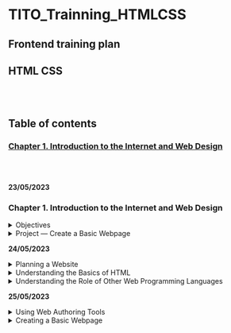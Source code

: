 # TITO_Trainning_HTMLCSS

## Frontend training plan
## HTML CSS

<br></br>
## Table of contents

### [Chapter 1. Introduction to the Internet and Web Design]()

<br></br>

__23/05/2023__

### Chapter 1. Introduction to the Internet and Web Design

<details>
<summary>Objectives</summary>

• Define the Internet and associated key terms
• Recognize Internet protocols
• Discuss web browsers and identify their main features
• Describe the types and purposes of websites
• Plan a website for a target audience
• Define a wireframe and a site map
• Explain how websites use graphics,navigation tools, typography, and color
• Design for accessibility
• Design for multiplatform display
• Define Hypertext Markup Language (HTML) and HTML elements
• Recognize HTML versions and web programming languages
• Identify web authoring tools
• Download and use a web authoring tool
• Create and view a basic HTML webpage

</details>


<details>

<summary>Project — Create a Basic Webpage</summary>

<details>
<summary>Roadmap</summary>

1. __RUN__ a __text editor__ and __create__ a __blank document__.
2. __Enter html tags__ in the document.
3. __Add text__ to the webpage.
4. __Save__ the __webpage__ as an HTML document.
5. __View__ the __webpage__ in a browser.

</details>
</details>




__24/05/2023__



<details>

<summary>Planning a Website</summary>


<details>
<summary>Purpose of the Website</summary>

- Each purpose demands a different type of website and design. 

- Example : 

> 1.The purpose of a website is to serve as an online store, the website should allow easy access to product information, reviews, and e-commerce tools.

> 2.The purpose of the website is to build a company’s reputation, the website should feature articles about the company, its employees, and its products and integrate with social media sites such as Facebook.

</details>



<details>
<summary>Target Audience</summary>

- You should understand the people who will use the website

- Knowing the makeup of your target audience — including age, gender general demographic background, and level of computer literacy — helps you design a website appropriate for them.


</details>



<details>
<summary>Multiplatform Display</summary>

__How do I consistently reach the people in my target audience when they are using so many difference devices?__

>  The solution is to use responsive design, which allows you to create one website that provides an optimal viewing experience across a range of devices. The website itself responds and adapts to the size of screen on the visitor’s device. 

</details>





<details>
<summary>Wireframe</summary>

<img src="./Wireframe.png">

__What tools can I use to create a wireframe?__

>You can use one of several free tools to create a wireframe, including Pencil Project, Mockplus, and Wireframe CC. You can also use drawing tools in Microsoft Word or PowerPoint or a pen and paper.
</details>





<details>
<summary>Site Map</summary>

- Shows the structure of a website

</details>




<details>
<summary>Graphics</summary>


- Add visual appeal to a webpage and enhance the visitor’s perception of your products and services.


</details>



<details>
<summary>Navigation</summary>

- The navigation of your website should be clear and concise.
- The navigation area should be prominent and easy to use. 
- Incorporating a search box near the navigation area provides another avenue for customers to find the item they want.


</details>


<details>
<summary>Typography</summary>

- The use of effective typography, or fonts and font styles, enhances the visual appeal of a website. 
- Above all, the text must be legible or the website is useless. 
- Typography also should promote the purpose and goal of the website.

<img src="./Typography.png">

</details>



<details>
<summary>Color</summary>

- Select a limited number of coordinated colors that help promote your purpose and brand.
- The combination of colors, also called a color scheme, contributes to the appeal and legibility of the website.
- Font and background colors must provide high color contrast for readability, so use dark text on a light background or light text on a dark background. 
<img src="color.png">

</details>



<details>
<summary>Accessibility</summary>

- The mission of the W3C is “to lead the World Wide Web to its full potential by developing protocols and guidelines that ensure the long-term growth of the Web.” Information about the membership process is available at www.w3.org /consortium/membership.

</details>






<details>
<summary>Accessibility Standards for Webpage Developers</summary>

- According to the W3C, the goal of the web is to be accessible to all people, including those with a disability that limits their ability to perform computer tasks. 
- Anyone who wants to use the web must have content that incorporates the principles as follows:

+ __Perceivable:__ Information and user interface components must be presentable to users in ways they can perceive. Users must be able to perceive the information being presented. (It cannot be invisible to any of their senses.)Operable: User interface components and navigation must be operable. Users must be able to operate the interface. (The interface cannot require interaction that a user cannot perform.)


+ __Understandable:__ Information and the operation of the user interface must be understandable. Users must be able to understand the information as well as the operation of the user interface. (The content or operation cannot be beyond their understanding.)

+ __Robust:__ Content must be robust enough that it can be interpreted reliably by a wide variety of user agents, including assistivetechnologies. Users must be able to access the content as technologies advance. (As technologies and user agents evolve, the content should remain accessible.)


</details>


<details>
<summary>Planning Checklist</summary>

<img src="Planning Checklist.png">
</details>


</details>



<details>
<summary>Understanding the Basics of HTML</summary>


<details>
<summary>HTML Elements and Attributes</summary>


<img src="HTML Elements and Attributes.png">

- What does the hr in <hr> mean?

> Prior to HTML 5, the hr meant horizontal rule or reference. It is now called a thematic break and is used to distinguish between various topics on a single webpage.

<img src="1-22.png">
<img src="1-23.png">

</details>


<details>
<summary>Technologies Related to HTML</summary>

- XML — The W3C introduced XML (Extensible Markup Language) in 1998 to exchange and transport data. It does not replace HTML, but rather, can work with HTML by transporting web data obtained through an HTML webpage.
- XHTML — XHTML (Extensible Hypertext Markup Language) is a rewritten version of HTML using XML and was developed in 2000. Its syntax rules are more strict than HTML. It was created to work with XML-based user agents.


</details>


</details>

<details>
<summary>Understanding the Role of Other Web Programming Languages</summary>

<details>
<summary>JavaScript</summary>

- _JavaScript_ is a popular scripting language used to create interactivity within a web browser. Common uses for JavaScript include creating popup windows and alert messages, displaying the current date, and validating form data. JavaScript is a client-side scripting language, which means that the browser processes it on the client computer. JavaScript fles are typically named script with an .js fle extension. 
> JavaScript fles are referenced within an HTML fle through the use of a script element, as in <script src="script.js"></script>.  Reference to this fle is typically placed above the closing body tag. 

</details>

<details>
<summary>jQuery</summary>

- _jQuery_ is a library of JavaScript programs designed for easy integration onto a webpage. jQuery makes it easy for web developers to add JavaScript to a webpage. The JS Foundation, formerly known as the jQuery Foundation, (https://js.foundation) is a community of web developers that work together to create JavaScript ecosystem projects. Their mission is to “drive broad adoption and ongoing development of key JavaScript solutions and related technologies.” 

</details>

<details>
<summary>PHP</summary>

- PHP (Hypertext Preprocessor) is an open-source scripting language often used for common tasks such as writing to or querying a database located on a central server. PHP is a  server-side scripting language, which means that the PHP script is processed at the server. The result of the PHP script is often an HTML webpage that is sent back to the client. Pages that contain PHP scripts must have fle names that end with the fle extension .php.

</details>

<details>
<summary>ASP</summary>

- ASP (Active Server Pages) is a server-side scripting technology from Microsoft used to accomplish many of the same server-side processing tasks as PHP. Pages that contain ASP scripts must have fle names that end with the fle extension .asp.

</details>

</details>


__25/05/2023__


<details>
<summary>Using Web Authoring Tools</summary>


- Online Code Editors :

+ _Plunker_
+ _CodePen_

</details>

<details>
<summary>Creating a Basic Webpage</summary>

<img src="1-31.png">

- __Do I have to indent certain lines of HTML code?__
_Indenting lines of code is not required, but it helps improve the readability of the webpage. In Figure 1–31, Lines 4 and 5 are indented to clearly show the elements contained in the <head> and </head> tags. If the code included elements between the <body> and </body> tags, those lines could also be indented to make them easier to read. Using indents is a good web design practice._


</details>